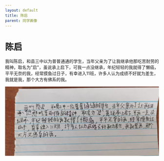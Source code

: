 ```yaml
---
layout: default
title: 陈启
parent: 同学画像
---
```


# 陈启

我叫陈启，和县三中以为普普通通的学生，当年父亲为了让我继承他那吃苦耐劳的精神，取名为"启"，虽说承上启下，可我一点没继承，年纪轻轻的我就得了懒癌，平平无奈的我，经常摸鱼过日子，有幸进入11班，许多人认为成绩不好就为差生，我就是我，那个大方有佛系的我。

![陈启自我介绍](/photos/陈启.jpg)
